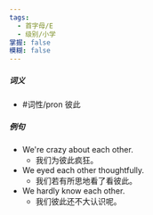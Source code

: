 ```yaml
---
tags:
  - 首字母/E
  - 级别/小学
掌握: false
模糊: false
---
```

##### 词义
- #词性/pron  彼此
##### 例句
- We're crazy about each other.
	- 我们为彼此疯狂。
- We eyed each other thoughtfully.
	- 我们若有所思地看了看彼此。
- We hardly know each other.
	- 我们彼此还不大认识呢。